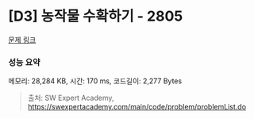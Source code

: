 # [D3] 농작물 수확하기 - 2805 

[문제 링크](https://swexpertacademy.com/main/code/problem/problemDetail.do?contestProbId=AV7GLXqKAWYDFAXB) 

### 성능 요약

메모리: 28,284 KB, 시간: 170 ms, 코드길이: 2,277 Bytes



> 출처: SW Expert Academy, https://swexpertacademy.com/main/code/problem/problemList.do